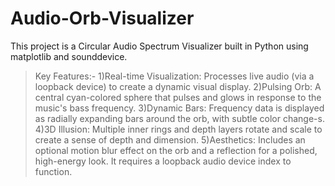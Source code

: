 # Audio-Orb-Visualizer
This project is a Circular Audio Spectrum Visualizer built in Python using matplotlib and sounddevice.
>Key Features:-
1)Real-time Visualization: Processes live audio (via a loopback device) to create a dynamic visual display.
2)Pulsing Orb: A central cyan-colored sphere that pulses and glows in response to the music's bass frequency.
3)Dynamic Bars: Frequency data is displayed as radially expanding bars around the orb, with subtle color change-s.
4)3D Illusion: Multiple inner rings and depth layers rotate and scale to create a sense of depth and dimension.
5)Aesthetics: Includes an optional motion blur effect on the orb and a reflection for a polished, high-energy look.
It requires a loopback audio device index to function.
